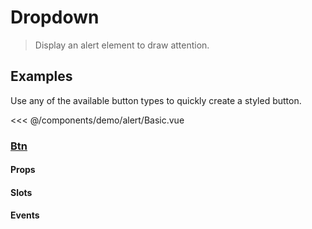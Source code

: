 # Dropdown

> Display an alert element to draw attention.

## Examples

Use any of the available button types to quickly create a styled button.

<DemoContainer>
  <v-dropdown text="Top"></v-dropdown>
  <v-dropdown placement="left" text="Left"></v-dropdown>
  <v-dropdown placement="right" text="Right"></v-dropdown>
  <v-dropdown placement="bottom" text="Bottom"></v-dropdown>
</DemoContainer>

<<< @/components/demo/alert/Basic.vue

### [Btn](https://github.com/suralabs/vancedvue/blob/1.x/src/components/alert/v-alert.js)


#### Props

#### Slots

#### Events

